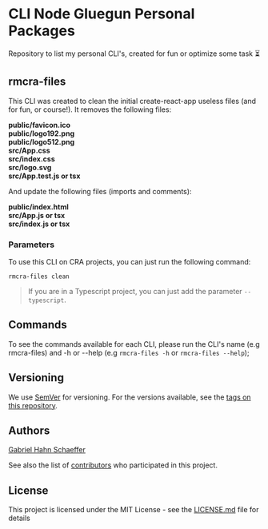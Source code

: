 # CLI Node Gluegun Personal Packages

Repository to list my personal CLI's, created for fun or optimize some task :hourglass_flowing_sand:

## rmcra-files

This CLI was created to clean the initial create-react-app useless files (and for fun, or course!). It removes the following files:

<strong>public/favicon.ico</strong><br />
<strong>public/logo192.png</strong><br />
<strong>public/logo512.png</strong><br />
<strong>src/App.css</strong><br />
<strong>src/index.css</strong><br />
<strong>src/logo.svg</strong><br />
<strong>src/App.test.js or tsx</strong><br />

And update the following files (imports and comments):

<strong>public/index.html</strong><br />
<strong>src/App.js or tsx</strong><br />
<strong>src/index.js or tsx</strong><br />

### Parameters

To use this CLI on CRA projects, you can just run the following command:

```
rmcra-files clean 
```

> If you are in a Typescript project, you can just add the parameter ```--typescript```.

## Commands

To see the commands available for each CLI, please run the CLI's name (e.g rmcra-files) and -h or --help (e.g ```rmcra-files -h``` or ```rmcra-files --help```);

## Versioning

We use [SemVer](http://semver.org/) for versioning. For the versions available, see the [tags on this repository](https://github.com/gabriel-hahn/cli-node-gluegun/tags).

## Authors

[Gabriel Hahn Schaeffer](https://github.com/gabriel-hahn/)

See also the list of [contributors](https://github.com/gabriel-hahn/cli-node-gluegun/contributors) who participated in this project.

## License

This project is licensed under the MIT License - see the [LICENSE.md](LICENSE) file for details
